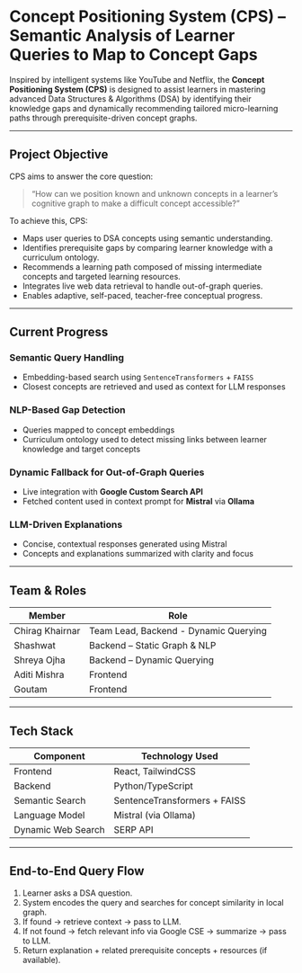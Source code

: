 # Concept Positioning System (CPS) – Semantic Analysis of Learner Queries to Map to Concept Gaps

Inspired by intelligent systems like YouTube and Netflix, the **Concept Positioning System (CPS)** is designed to assist learners in mastering advanced Data Structures & Algorithms (DSA) by identifying their knowledge gaps and dynamically recommending tailored micro-learning paths through prerequisite-driven concept graphs.

---

## Project Objective

CPS aims to answer the core question:

> “How can we position known and unknown concepts in a learner’s cognitive graph to make a difficult concept accessible?”

To achieve this, CPS:
- Maps user queries to DSA concepts using semantic understanding.
- Identifies prerequisite gaps by comparing learner knowledge with a curriculum ontology.
- Recommends a learning path composed of missing intermediate concepts and targeted learning resources.
- Integrates live web data retrieval to handle out-of-graph queries.
- Enables adaptive, self-paced, teacher-free conceptual progress.

---

## Current Progress

### Semantic Query Handling
- Embedding-based search using `SentenceTransformers` + `FAISS`
- Closest concepts are retrieved and used as context for LLM responses

### NLP-Based Gap Detection
- Queries mapped to concept embeddings
- Curriculum ontology used to detect missing links between learner knowledge and target concepts

### Dynamic Fallback for Out-of-Graph Queries
- Live integration with **Google Custom Search API**
- Fetched content used in context prompt for **Mistral** via **Ollama**

### LLM-Driven Explanations
- Concise, contextual responses generated using Mistral
- Concepts and explanations summarized with clarity and focus

---

## Team & Roles

| Member             | Role                         |
|--------------------|------------------------------|
| Chirag Khairnar    | Team Lead, Backend - Dynamic Querying  | 
| Shashwat           | Backend – Static Graph & NLP |
| Shreya Ojha        | Backend – Dynamic Querying |
| Aditi Mishra       | Frontend            |
| Goutam             | Frontend            |
---

## Tech Stack

| Component                 | Technology Used                    |
|--------------------------|-------------------------------------|
| Frontend                 | React, TailwindCSS   |
| Backend                  | Python/TypeScript                   |
| Semantic Search          | SentenceTransformers + FAISS        |
| Language Model           | Mistral (via Ollama)                |
| Dynamic Web Search       | SERP API      |

---

## End-to-End Query Flow

1. Learner asks a DSA question.
2. System encodes the query and searches for concept similarity in local graph.
3. If found → retrieve context → pass to LLM.
4. If not found → fetch relevant info via Google CSE → summarize → pass to LLM.
5. Return explanation + related prerequisite concepts + resources (if available).
